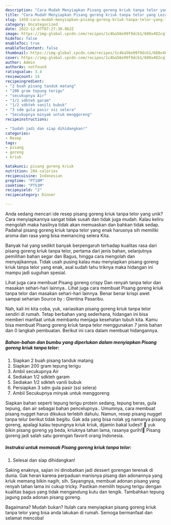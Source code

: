 ```yaml
---
description: "Cara Mudah Menyiapkan Pisang goreng kriuk tanpa telor yang Lezat"
title: "Cara Mudah Menyiapkan Pisang goreng kriuk tanpa telor yang Lezat"
slug: 1450-cara-mudah-menyiapkan-pisang-goreng-kriuk-tanpa-telor-yang-lezat
category: Uncategorized
date: 2022-12-07T07:27:30.862Z
image: https://img-global.cpcdn.com/recipes/1c4ba56e99f9dcb1/680x482cq70/pisang-goreng-kriuk-tanpa-telor-foto-resep-utama.jpg
hideToc: false
enableToc: true
enableTocContent: false
thumbnail: https://img-global.cpcdn.com/recipes/1c4ba56e99f9dcb1/680x482cq70/pisang-goreng-kriuk-tanpa-telor-foto-resep-utama.jpg
cover: https://img-global.cpcdn.com/recipes/1c4ba56e99f9dcb1/680x482cq70/pisang-goreng-kriuk-tanpa-telor-foto-resep-utama.jpg
author: Admin
authorAv: notfound
ratingvalue: 3.4
reviewcount: 14
recipeingredient:
- "2 buah pisang tanduk matang"
- "200 gram tepung terigu"
- "secukupnya Air"
- "1/2 sdkteh garam"
- "1/2 sdkteh vanili bubuk"
- "3 sdm gula pasir ssi selera"
- "Secukupnya minyak untuk menggoreng"
recipeinstructions:

- "Sudah jadi dan siap dihidangkan!"
categories:
- Resep
tags:
- pisang
- goreng
- kriuk

katakunci: pisang goreng kriuk 
nutrition: 284 calories
recipecuisine: Indonesian
preptime: "PT18M"
cooktime: "PT53M"
recipeyield: "2"
recipecategory: Dinner

---
```





Anda sedang mencari ide resep pisang goreng kriuk tanpa telor yang unik? Cara menyiapkannya sangat tidak susah dan tidak juga mudah. Kalau keliru mengolah maka hasilnya tidak akan memuaskan dan bahkan tidak sedap. Padahal pisang goreng kriuk tanpa telor yang enak harusnya sih memiliki aroma dan rasa yang bisa memancing selera Kita.





Banyak hal yang sedikit banyak berpengaruh terhadap kualitas rasa dari pisang goreng kriuk tanpa telor, pertama dari jenis bahan, selanjutnya pemilihan bahan segar dan Bagus, hingga cara mengolah dan menyajikannya. Tidak usah pusing kalau mau menyiapkan pisang goreng kriuk tanpa telor yang enak,      asal sudah tahu triknya maka hidangan ini mampu jadi suguhan spesial.














Lihat juga cara membuat Pisang goreng crispy Dan renyah tanpa telor dan masakan sehari-hari lainnya.. Lihat juga cara membuat Pisang goreng kriuk tanpa telor dan masakan sehari-hari lainnya. Benar benar krispi awet sampai seharian Source by : Glentina Pasaribu.






Nah, kali ini kita coba, yuk, variasikan pisang goreng kriuk tanpa telor sendiri di rumah. Tetap berbahan yang sederhana, hidangan ini bisa memberi manfaat untuk membantu menjaga kesehatan tubuh kita. Kamu bisa membuat Pisang goreng kriuk tanpa telor menggunakan 7 jenis bahan dan 0 langkah pembuatan. Berikut ini cara dalam membuat hidangannya.

<!--inarticleads1-->

##### Bahan-bahan dan bumbu yang diperlukan dalam menyiapkan Pisang goreng kriuk tanpa telor:

1. Siapkan 2 buah pisang tanduk matang
1. Siapkan 200 gram tepung terigu
1. Ambil secukupnya Air
1. Sediakan 1/2 sdkteh garam
1. Sediakan 1/2 sdkteh vanili bubuk
1. Persiapkan 3 sdm gula pasir (ssi selera)
1. Ambil Secukupnya minyak untuk menggoreng


Siapkan bahan seperti tepung terigu protein sedang, tepung beras, gula tepung, dan air sebagai bahan pencelupnya.. Umumnya, cara membuat pisang nugget harus dikukus terlebih dahulu. Namun, resep pisang nugget tanpa telur berikut tidak begitu. Gak ada yang bisa nolak yg namanya pisang goreng, apalagi kalau tepungnya kriuk kriuk, dijamin bakal ludes!! 🤤 yuk bikin pisang goreng yg beda, kriuknya tahan lama, rasanya gurih!🥰 Pisang goreng jadi salah satu gorengan favorit orang Indonesia. 

<!--inarticleads2-->

##### Instruksi untuk memasak Pisang goreng kriuk tanpa telor:


1. Selesai dan siap dihidangkan!

Saking enaknya, sajian ini dinobatkan jadi dessert gorengan terenak di dunia. Gak heran karena perpaduan manisnya pisang dan adonannya yang kriuk memang bikin nagih, sih. Sayangnya, membuat adonan pisang yang renyah tahan lama ini cukup tricky. Pastikan memilih tepung terigu dengan kualitas bagus yang tidak mengandung kutu dan tengik. Tambahkan tepung jagung pada adonan pisang goreng. 

Bagaimana? Mudah bukan? Itulah cara menyiapkan pisang goreng kriuk tanpa telor yang bisa anda lakukan di rumah. Semoga bermanfaat dan selamat mencoba!
